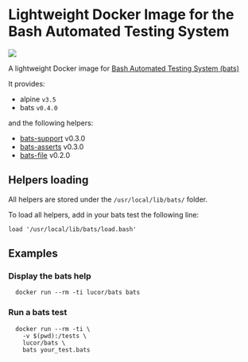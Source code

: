 # Lightweight Docker Image for the Bash Automated Testing System

[![](https://images.microbadger.com/badges/image/lucor/bats.svg)](http://microbadger.com/images/lucor/bats "Get your own image badge on microbadger.com")

A lightweight Docker image for [Bash Automated Testing System (bats)](https://github.com/sstephenson/bats)

It provides:

  - alpine `v3.5`
  - bats `v0.4.0`

and the following helpers:

- [bats-support](https://github.com/ztombol/bats-support) v0.3.0
- [bats-asserts](https://github.com/ztombol/bats-assert) v0.3.0
- [bats-file](https://github.com/ztombol/bats-file) v0.2.0

## Helpers loading

All helpers are stored under the `/usr/local/lib/bats/` folder.

To load all helpers, add in your bats test the following line:
 
    load '/usr/local/lib/bats/load.bash'

## Examples

### Display the bats help

```
  docker run --rm -ti lucor/bats bats
```

### Run a bats test

```
  docker run --rm -ti \
    -v $(pwd):/tests \
    lucor/bats \
    bats your_test.bats
```
